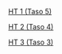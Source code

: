 [HT 1 (Taso 5) ](http://users.jyu.fi/~alsoderg/tiea2120/ht1/pohja.xhtml)

[HT 2 (Taso 4) ](http://users.jyu.fi/~alsoderg/tiea2120/ht2/pohja.xhtml)

[HT 3 (Taso 3) ](http://users.jyu.fi/~alsoderg/tiea2120/ht3/pohja.xhtml)